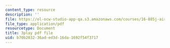 ```yaml
---
content_type: resource
description: ''
file: https://ol-ocw-studio-app-qa.s3.amazonaws.com/courses/16-885j-aircraft-systems-engineering-fall-2005/b70b203236aded3d16da1692f54f3717_IHVf3ukiIiA.pdf
file_type: application/pdf
resourcetype: Document
title: 3play pdf file
uid: b70b2032-36ad-ed3d-16da-1692f54f3717
---
```

